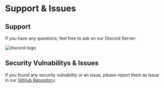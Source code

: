 # Support & Issues

## Support

If you have any questions, feel free to ask on our Discord Server:

![discord-logo](https://discord.com/assets/fc0b01fe10a0b8c602fb0106d8189d9b.png "Discord Logo")

## Security Vulnabilitys & Issues

If you found any security vulnability or an issue, please report them as Issue in our [GitHub Repository](https://github.com/XIVDATA/xivapi-laravel/issues).  